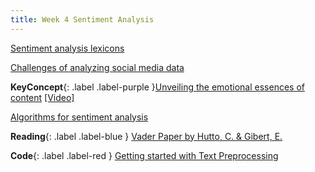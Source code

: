 ```yaml
---
title: Week 4 Sentiment Analysis
---
```


[Sentiment analysis lexicons](../notes/lexicons)

[Challenges of analyzing social media data](../notes/socialmedia)

**KeyConcept**{: .label .label-purple }[Unveiling the emotional essences of content](../notes/sentimentanalysis)
   [[Video]](#)



[Algorithms for sentiment analysis ](../notes/sentimentmodels)


**Reading**{: .label .label-blue } [Vader Paper by Hutto, C. & Gibert, E.](https://ojs.aaai.org/index.php/ICWSM/article/view/14550)

**Code**{: .label .label-red } [Getting started with Text Preprocessing](#) 
